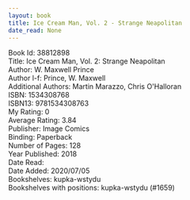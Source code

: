 ```yaml
---
layout: book
title: Ice Cream Man, Vol. 2 - Strange Neapolitan
date_read: None
---
```


Book Id: 38812898<br />
Title: Ice Cream Man, Vol. 2: Strange Neapolitan<br />
Author: W. Maxwell Prince<br />
Author l-f: Prince, W. Maxwell<br />
Additional Authors: Martin Marazzo, Chris O'Halloran<br />
ISBN: 1534308768<br />
ISBN13: 9781534308763<br />
My Rating: 0<br />
Average Rating: 3.84<br />
Publisher: Image Comics<br />
Binding: Paperback<br />
Number of Pages: 128<br />
Year Published: 2018<br />
Date Read: <br />
Date Added: 2020/07/05<br />
Bookshelves: kupka-wstydu<br />
Bookshelves with positions: kupka-wstydu (#1659)<br />


